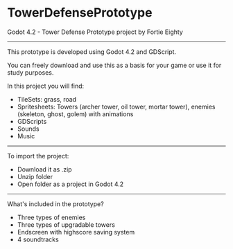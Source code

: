 # TowerDefensePrototype
 Godot 4.2 - Tower Defense Prototype project by Fortie Eighty

 -----------------------------------------------------------

 This prototype is developed using Godot 4.2 and GDScript.

 You can freely download and use this as a basis for your game or use it for study purposes.

 In this project you will find:

 - TileSets: grass, road
 - Spritesheets: Towers (archer tower, oil tower, mortar tower), enemies (skeleton, ghost, golem) with animations
 - GDScripts
 - Sounds
 - Music

  -----------------------------------------------------------

  To import the project:

  - Download it as .zip
  - Unzip folder 
  - Open folder as a project in Godot 4.2

   -----------------------------------------------------------

   What's included in the prototype? 

   - Three types of enemies
   - Three types of upgradable towers
   - Endscreen with highscore saving system
   - 4 soundtracks

   